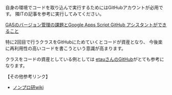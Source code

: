 自身の環境でコードを取り込んで実行するためにはGitHubアカウントが必用です。
隣ITの記事を参考に実行してみてください。

[GASのバージョン管理の課題とGoogle Apps Script GitHub アシスタントができること](https://tonari-it.com/gas-github-assistant-introduction/)

特に2回目で行うクラスをGitHubにためていくとコードが資産となり、
今後楽に再利用性の高いコードを書こうという意識が高まります。

クラスをコードの資産としている例としては
[etauさんのGitHub](https://github.com/etau/gas-classes)がとても参考になります。

【その他参考リンク】
- [ノンプロ研wiki](https://www.notion.so/nonproken/GAS-96ea01f7a2aa4b349d8e975bdb6c67a8)
